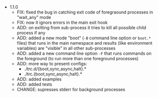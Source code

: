 * 1.1.0
    * FIX: fixed the bug in catching exit code of foregraound processes in "wait_any" mode
    * FIX: now it ignors errors in the main exit hook
    * ADD: on exitting from sub-process it tries to kill all possible child process if any
    * ADD: added a new mode "boot" (`-B` command line option or `boot.*` files) that runs in the main namespace and results (like environment variables) are "visible" in all other sub-processes
    * ADD: added a new command line option `-F` that runs commands on the foreground (to run more than one foreground processes)
    * ADD: more way to present configs: 
        * ./trc.d/{boot,sync,async,halt}.*
        * ./trc.{boot,sync,async,halt}.*
    * ADD: added examples
    * ADD: added tests
    * CHANGE: supresses stderr for background processes
